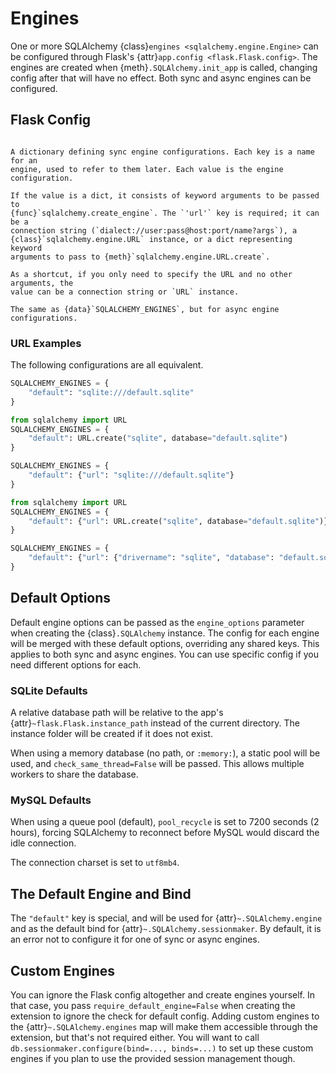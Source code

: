 # Engines

One or more SQLAlchemy {class}`engines <sqlalchemy.engine.Engine>` can be
configured through Flask's {attr}`app.config <flask.Flask.config>`. The engines
are created when {meth}`.SQLAlchemy.init_app` is called, changing config after
that will have no effect. Both sync and async engines can be configured.


## Flask Config

```{currentmodule} flask_sqlalchemy_lite
```

```{data} SQLALCHEMY_ENGINES
A dictionary defining sync engine configurations. Each key is a name for an
engine, used to refer to them later. Each value is the engine configuration.

If the value is a dict, it consists of keyword arguments to be passed to
{func}`sqlalchemy.create_engine`. The `'url'` key is required; it can be a
connection string (`dialect://user:pass@host:port/name?args`), a
{class}`sqlalchemy.engine.URL` instance, or a dict representing keyword
arguments to pass to {meth}`sqlalchemy.engine.URL.create`.

As a shortcut, if you only need to specify the URL and no other arguments, the
value can be a connection string or `URL` instance.
```

```{data} SQLALCHEMY_ASYNC_ENGINES
The same as {data}`SQLALCHEMY_ENGINES`, but for async engine configurations.
```

### URL Examples

The following configurations are all equivalent.

```python
SQLALCHEMY_ENGINES = {
    "default": "sqlite:///default.sqlite"
}
```

```python
from sqlalchemy import URL
SQLALCHEMY_ENGINES = {
    "default": URL.create("sqlite", database="default.sqlite")
}
```

```python
SQLALCHEMY_ENGINES = {
    "default": {"url": "sqlite:///default.sqlite"}
}
```

```python
from sqlalchemy import URL
SQLALCHEMY_ENGINES = {
    "default": {"url": URL.create("sqlite", database="default.sqlite")}
}
```

```python
SQLALCHEMY_ENGINES = {
    "default": {"url": {"drivername": "sqlite", "database": "default.sqlite"}}
}
```


## Default Options

Default engine options can be passed as the `engine_options` parameter when
creating the {class}`.SQLAlchemy` instance. The config for each engine will be
merged with these default options, overriding any shared keys. This applies to
both sync and async engines. You can use specific config if you need different
options for each.


### SQLite Defaults

A relative database path will be relative to the app's
{attr}`~flask.Flask.instance_path` instead of the current directory. The
instance folder will be created if it does not exist.

When using a memory database (no path, or `:memory:`), a static pool will be
used, and `check_same_thread=False` will be passed. This allows multiple workers
to share the database.


### MySQL Defaults

When using a queue pool (default), `pool_recycle` is set to 7200 seconds
(2 hours), forcing SQLAlchemy to reconnect before MySQL would discard the idle
connection.

The connection charset is set to `utf8mb4`.


## The Default Engine and Bind

The `"default"` key is special, and will be used for {attr}`~.SQLAlchemy.engine`
and as the default bind for {attr}`~.SQLAlchemy.sessionmaker`. By default, it is
an error not to configure it for one of sync or async engines.


## Custom Engines

You can ignore the Flask config altogether and create engines yourself. In that
case, you pass `require_default_engine=False` when creating the extension to
ignore the check for default config. Adding custom engines to the
{attr}`~.SQLAlchemy.engines` map will make them accessible through the extension,
but that's not required either. You will want to call
`db.sessionmaker.configure(bind=..., binds=...)` to set up these custom engines
if you plan to use the provided session management though.
